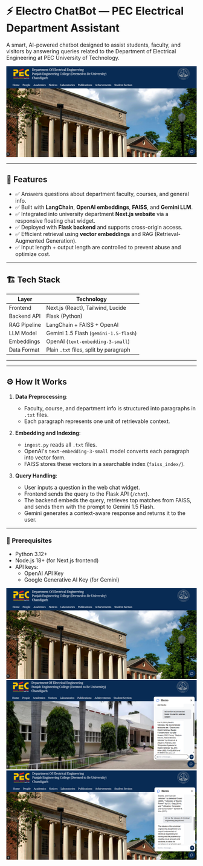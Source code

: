 # ⚡ Electro ChatBot — PEC Electrical Department Assistant 

A smart, AI-powered chatbot designed to assist students, faculty, and visitors by answering queries related to the Department of Electrical Engineering at PEC University of Technology.

![Chatbot Screenshot](img2bot.png)

---

## 🧠 Features

- ✅ Answers questions about department faculty, courses, and general info.
- ✅ Built with **LangChain**, **OpenAI embeddings**, **FAISS**, and **Gemini LLM**.
- ✅ Integrated into university department **Next.js website** via a responsive floating chat widget.
- ✅ Deployed with **Flask backend** and supports cross-origin access.
- ✅ Efficient retrieval using **vector embeddings** and RAG (Retrieval-Augmented Generation).
- ✅ Input length + output length are controlled to prevent abuse and optimize cost.

---

## 🏗️ Tech Stack

| Layer        | Technology                        |
|--------------|-----------------------------------|
| Frontend     | Next.js (React), Tailwind, Lucide |
| Backend API  | Flask (Python)                    |
| RAG Pipeline | LangChain + FAISS + OpenAI        |
| LLM Model    | Gemini 1.5 Flash (`gemini-1.5-flash`) |
| Embeddings   | OpenAI (`text-embedding-3-small`) |
| Data Format  | Plain `.txt` files, split by paragraph |

---


---

## ⚙️ How It Works

1. **Data Preprocessing**:
   - Faculty, course, and department info is structured into paragraphs in `.txt` files.
   - Each paragraph represents one unit of retrievable context.

2. **Embedding and Indexing**:
   - `ingest.py` reads all `.txt` files.
   - OpenAI's `text-embedding-3-small` model converts each paragraph into vector form.
   - FAISS stores these vectors in a searchable index (`faiss_index/`).

3. **Query Handling**:
   - User inputs a question in the web chat widget.
   - Frontend sends the query to the Flask API (`/chat`).
   - The backend embeds the query, retrieves top matches from FAISS, and sends them with the prompt to Gemini 1.5 Flash.
   - Gemini generates a context-aware response and returns it to the user.

---


### 🔧 Prerequisites

- Python 3.12+
- Node.js 18+ (for Next.js frontend)
- API keys:
  - OpenAI API Key
  - Google Generative AI Key (for Gemini)

![Chat Widget](img2bot.png)
![Chat](img4bot.png)
![Chat](img5bot.png)



